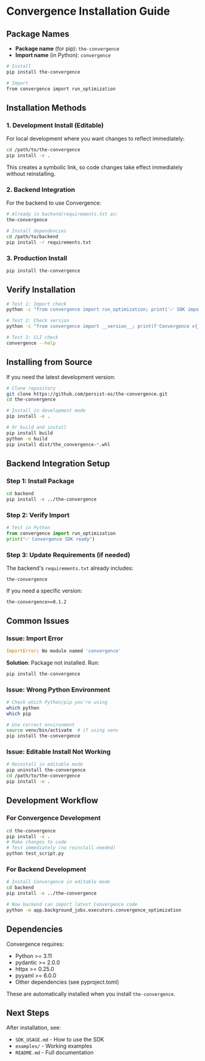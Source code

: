# Convergence Installation Guide

## Package Names

- **Package name** (for pip): `the-convergence`
- **Import name** (in Python): `convergence`

```bash
# Install
pip install the-convergence

# Import
from convergence import run_optimization
```

## Installation Methods

### 1. Development Install (Editable)

For local development where you want changes to reflect immediately:

```bash
cd /path/to/the-convergence
pip install -e .
```

This creates a symbolic link, so code changes take effect immediately without reinstalling.

### 2. Backend Integration

For the backend to use Convergence:

```bash
# Already in backend/requirements.txt as:
the-convergence

# Install dependencies
cd /path/to/backend
pip install -r requirements.txt
```

### 3. Production Install

```bash
pip install the-convergence
```

## Verify Installation

```bash
# Test 1: Import check
python -c "from convergence import run_optimization; print('✅ SDK import works')"

# Test 2: Check version
python -c "from convergence import __version__; print(f'Convergence v{__version__}')"

# Test 3: CLI check
convergence --help
```

## Installing from Source

If you need the latest development version:

```bash
# Clone repository
git clone https://github.com/persist-os/the-convergence.git
cd the-convergence

# Install in development mode
pip install -e .

# Or build and install
pip install build
python -m build
pip install dist/the_convergence-*.whl
```

## Backend Integration Setup

### Step 1: Install Package

```bash
cd backend
pip install -e ../the-convergence
```

### Step 2: Verify Import

```python
# Test in Python
from convergence import run_optimization
print("✅ Convergence SDK ready")
```

### Step 3: Update Requirements (if needed)

The backend's `requirements.txt` already includes:
```
the-convergence
```

If you need a specific version:
```
the-convergence>=0.1.2
```

## Common Issues

### Issue: Import Error

```python
ImportError: No module named 'convergence'
```

**Solution**: Package not installed. Run:
```bash
pip install the-convergence
```

### Issue: Wrong Python Environment

```bash
# Check which Python/pip you're using
which python
which pip

# Use correct environment
source venv/bin/activate  # if using venv
pip install the-convergence
```

### Issue: Editable Install Not Working

```bash
# Reinstall in editable mode
pip uninstall the-convergence
cd /path/to/the-convergence
pip install -e .
```

## Development Workflow

### For Convergence Development

```bash
cd the-convergence
pip install -e .
# Make changes to code
# Test immediately (no reinstall needed)
python test_script.py
```

### For Backend Development

```bash
# Install Convergence in editable mode
cd backend
pip install -e ../the-convergence

# Now backend can import latest Convergence code
python -m app.background_jobs.executors.convergence_optimization
```

## Dependencies

Convergence requires:
- Python >= 3.11
- pydantic >= 2.0.0
- httpx >= 0.25.0
- pyyaml >= 6.0.0
- Other dependencies (see pyproject.toml)

These are automatically installed when you install `the-convergence`.

## Next Steps

After installation, see:
- `SDK_USAGE.md` - How to use the SDK
- `examples/` - Working examples
- `README.md` - Full documentation

